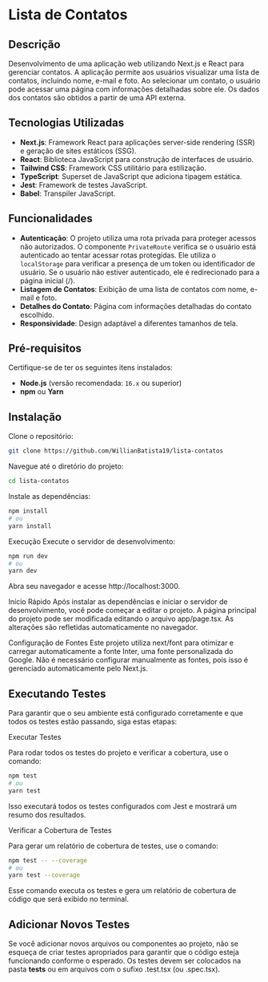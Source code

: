 # Lista de Contatos

## Descrição

Desenvolvimento de uma aplicação web utilizando Next.js e React para gerenciar contatos. A aplicação permite aos usuários visualizar uma lista de contatos, incluindo nome, e-mail e foto. Ao selecionar um contato, o usuário pode acessar uma página com informações detalhadas sobre ele. Os dados dos contatos são obtidos a partir de uma API externa.

## Tecnologias Utilizadas

- **Next.js**: Framework React para aplicações server-side rendering (SSR) e geração de sites estáticos (SSG).
- **React**: Biblioteca JavaScript para construção de interfaces de usuário.
- **Tailwind CSS**: Framework CSS utilitário para estilização.
- **TypeScript**: Superset de JavaScript que adiciona tipagem estática.
- **Jest**: Framework de testes JavaScript.
- **Babel**: Transpiler JavaScript.

## Funcionalidades

- **Autenticação**: O projeto utiliza uma rota privada para proteger acessos não autorizados. O componente `PrivateRoute` verifica se o usuário está autenticado ao tentar acessar rotas protegidas. Ele utiliza o `localStorage` para verificar a presença de um token ou identificador de usuário. Se o usuário não estiver autenticado, ele é redirecionado para a página inicial (/).
- **Listagem de Contatos**: Exibição de uma lista de contatos com nome, e-mail e foto.
- **Detalhes do Contato**: Página com informações detalhadas do contato escolhido.
- **Responsividade**: Design adaptável a diferentes tamanhos de tela.

## Pré-requisitos

Certifique-se de ter os seguintes itens instalados:

- **Node.js** (versão recomendada: `16.x` ou superior)
- **npm** ou **Yarn**

## Instalação

Clone o repositório:

```bash
git clone https://github.com/WillianBatista19/lista-contatos
```
Navegue até o diretório do projeto:

```bash
cd lista-contatos
```
Instale as dependências:

```bash
npm install
# ou
yarn install
```
Execução
Execute o servidor de desenvolvimento:

```bash
npm run dev
# ou
yarn dev
```
Abra seu navegador e acesse http://localhost:3000.

Início Rápido
Após instalar as dependências e iniciar o servidor de desenvolvimento, você pode começar a editar o projeto. A página principal do projeto pode ser modificada editando o arquivo app/page.tsx. As alterações são refletidas automaticamente no navegador.

Configuração de Fontes
Este projeto utiliza next/font para otimizar e carregar automaticamente a fonte Inter, uma fonte personalizada do Google. Não é necessário configurar manualmente as fontes, pois isso é gerenciado automaticamente pelo Next.js.

## Executando Testes
Para garantir que o seu ambiente está configurado corretamente e que todos os testes estão passando, siga estas etapas:

Executar Testes

Para rodar todos os testes do projeto e verificar a cobertura, use o comando:

```bash
npm test
# ou
yarn test
```
Isso executará todos os testes configurados com Jest e mostrará um resumo dos resultados.

Verificar a Cobertura de Testes

Para gerar um relatório de cobertura de testes, use o comando:

```bash
npm test -- --coverage
# ou
yarn test --coverage
```
Esse comando executa os testes e gera um relatório de cobertura de código que será exibido no terminal.

## Adicionar Novos Testes

Se você adicionar novos arquivos ou componentes ao projeto, não se esqueça de criar testes apropriados para garantir que o código esteja funcionando conforme o esperado. Os testes devem ser colocados na pasta __tests__ ou em arquivos com o sufixo .test.tsx (ou .spec.tsx).
